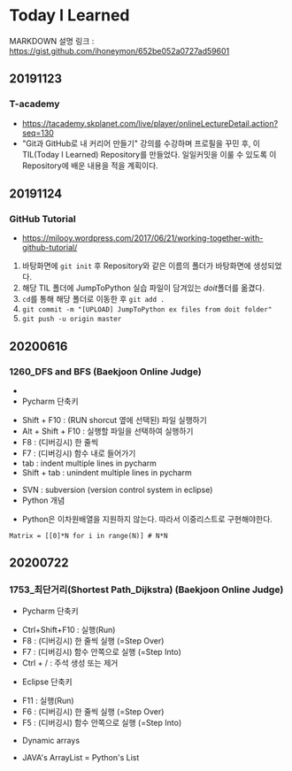 ﻿# Today I Learned

MARKDOWN 설명 링크 : https://gist.github.com/ihoneymon/652be052a0727ad59601

## 20191123
### T-academy
* https://tacademy.skplanet.com/live/player/onlineLectureDetail.action?seq=130
* "Git과 GitHub로 내 커리어 만들기" 강의를 수강하며 프로필을 꾸민 후, 이 TIL(Today I Learned) Repository를 만들었다. 일일커밋을 이룰 수 있도록 이 Repository에 배운 내용을 적을 계획이다.

## 20191124
### GitHub Tutorial
* https://milooy.wordpress.com/2017/06/21/working-together-with-github-tutorial/
1. 바탕화면에 ```git init``` 후 Repository와 같은 이름의 폴더가 바탕화면에 생성되었다.
2.  해당 TIL 폴더에 JumpToPython 실습 파일이 담겨있는 *doit*폴더를 옮겼다.
3. ```cd```를 통해 해당 폴더로 이동한 후 ```git add .```
4. ```git commit -m "[UPLOAD] JumpToPython ex files from doit folder"```
5. ```git push -u origin master```

## 20200616
### 1260_DFS and BFS (Baekjoon Online Judge)
*  
* Pycharm 단축키
 - Shift + F10 : (RUN shorcut 옆에 선택된) 파일 실행하기
 - Alt + Shift + F10 : 실행할 파일을 선택하여 실행하기
 - F8 : (디버깅시) 한 줄씩
 - F7 : (디버깅시) 함수 내로 들어가기
 - tab : indent multiple lines in pycharm
 - Shift + tab : unindent multiple lines in pycharm
* SVN : subversion (version control system in eclipse)
* Python 개념
 - Python은 이차원배열을 지원하지 않는다. 따라서 이중리스트로 구현해야한다.
```
Matrix = [[0]*N for i in range(N)] # N*N
```

## 20200722
### 1753_최단거리(Shortest Path_Dijkstra) (Baekjoon Online Judge)
* Pycharm 단축키
 - Ctrl+Shift+F10 : 실행(Run)
 - F8 : (디버깅시) 한 줄씩 실행 (=Step Over)
 - F7 : (디버깅시) 함수 안쪽으로 실행 (=Step Into)
 - Ctrl + / : 주석 생성 또는 제거
 
* Eclipse 단축키
 - F11 : 실행(Run)
 - F6 : (디버깅시) 한 줄씩 실행 (=Step Over)
 - F5 : (디버깅시) 함수 안쪽으로 실행 (=Step Into)
 
* Dynamic arrays
 - JAVA's ArrayList = Python's List
